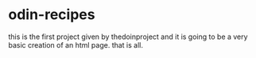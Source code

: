 # odin-recipes

this is the first project given by thedoinproject and it is going to be a very
basic creation of an html page.
that is all.